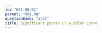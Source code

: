 ```yaml
---
id: "081.08.03"
parent: "081.08"
questionBank: "atpl"
title: Significant points on a polar curve
---
```

